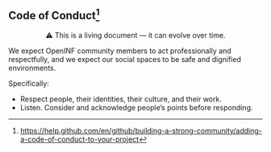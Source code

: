 ## Code of Conduct[^1]

<div align="center">

&#x26A0;&#xFE0E; This is a living document &mdash; it can evolve over time.

</div>

We expect OpenINF community members to act professionally and respectfully, and
we expect our social spaces to be safe and dignified environments.

Specifically:

- Respect people, their identities, their culture, and their work.
- Listen. Consider and acknowledge people’s points before responding.

<!-- BEGIN LINK DEFINITIONS -->

[^1]:
    <https://help.github.com/en/github/building-a-strong-community/adding-a-code-of-conduct-to-your-project>

<!-- END LINK DEFINITIONS -->
